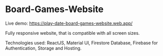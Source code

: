 # Board-Games-Website
 
Live demo: https://play-date-board-games-website.web.app/

Fully responsive website, that is compatible with all screen sizes.

Technologies used: ReactJS, Material UI, Firestore Database, Firebase for Authentication, Storage and Hosting.


